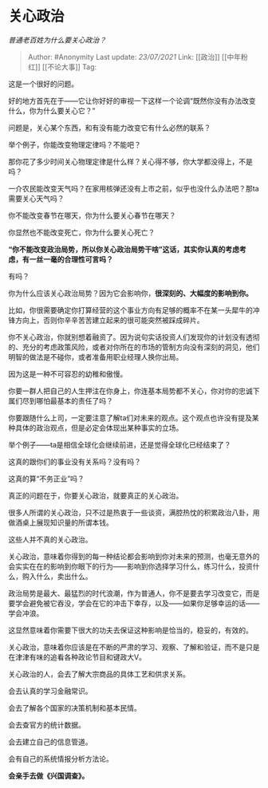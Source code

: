 # 关心政治
*普通老百姓为什么要关心政治？*

> Author: #Anonymity
> Last update: *23/07/2021* 
> Link: [[政治]] [[中年粉红]] [[不论大事]]
> Tag:   



这是一个很好的问题。 

好的地方首先在于——它让你好好的审视一下这样一个论调“既然你没有办法改变什么，你为什么要关心它？”

问题是，关心某个东西，和有没有能力改变它有什么必然的联系？

举个例子，你能改变物理定律吗？不能吧？

那你花了多少时间关心物理定律是什么样？关心得不够，你大学都没得上，不是吗？

一介农民能改变天气吗？在家用核弹还没有上市之前，似乎也没什么办法吧？那ta需要关心天气吗？

你不能改变春节在哪天，你为什么要关心春节在哪天？

你显然也不能改变死亡，你为什么要关心死亡？

**“你不能改变政治局势，所以你关心政治局势干啥”这话，其实你认真的考虑考虑，有一丝一毫的合理性可言吗？**

有吗？

你为什么应该关心政治局势？因为它会影响你，**很深刻的、大幅度的影响到你。**

比如，你很需要确定你打算经营的这个事业方向有足够的概率不在某一头犀牛的冲锋方向上，否则你辛辛苦苦建立起来的很可能突然被踩成碎片。

你不关心政治，你就别想着融资了。因为说句实话投资人们发现你的计划没有透彻的、充分的考虑政策风险，或者对你所在的市场的管制方向没有深刻的洞见，他们明智的做法是不碰你，或者准备用职业经理人换你出局。

因为这是一种不可容忍的幼稚和傲慢。

你要一群人把自己的人生押注在你身上，你连基本局势都不关心，你对你的忠诚下属们尽到哪怕最基本的责任了吗？

你要跟随什么上司，一定要注意了解ta们对未来的观点。这个观点也许没有提及某种具体的政治观点，但是必定会体现出某种事实的立场。

举个例子——ta是相信全球化会继续前进，还是觉得全球化已经结束了？

这真的跟你们的事业没有关系吗？没有吗？

这真的算“不务正业”吗？

真正的问题在于，你要关心政治，就要真正的关心政治。

很多人所谓的关心政治，只不过是热衷于一些谈资，满腔热忱的积累政治八卦，用做酒桌上展现知识量的所谓本钱。

这些人并不真的关心政治。

关心政治，意味着你得到的每一种结论都会影响到你对未来的预测，也毫无意外的会实实在在的影响到你眼下的行为——影响到你选择学习什么，练习什么，投资什么，购入什么，卖出什么。

政治局势是最大、最猛烈的时代浪潮，作为普通人，你不是要去学习改变它，而是要学会避免被它吞没，学会在它的冲击下幸存，以及——如果你足够幸运的话——学会冲浪。

这显然意味着你需要下很大的功夫去保证这种影响是恰当的，稳妥的，有效的。

关心政治，意味着你应该是在不断的严肃的学习、观察、了解和验证，而不是只是在津津有味的追看各种政论节目和键政大V。

关心政治的人，会去了解大宗商品的具体工艺和供求关系。

会去认真的学习金融常识。

会去了解各个国家的决策机制和基本民情。

会去查官方的统计数据。

会去建立自己的信息管道。

会有自己的系统情报分析方法论。

  


**会亲手去做《兴国调查》。**



